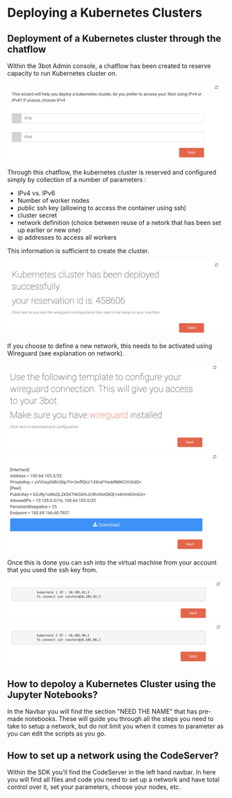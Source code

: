 # Deploying a Kubernetes Clusters
## Deployment of a Kubernetes cluster through the chatflow

Within the 3bot Admin console, a chatflow has been created to reserve capacity to run Kubernetes cluster on. 

![kubernetes_chatflow1](img/Kubernetes_chatflow1.png) 

Through this chatflow, the kubernetes cluster is reserved and configured simply by collection of a number of parameters : 
- IPv4 vs. IPv6
- Number of worker nodes
- public ssh key (allowing to access the container using ssh)
- cluster secret
- network definition (choice between reuse of a netork that has been set up earlier or new one)
- ip addresses to access all workers

This information is sufficient to create the cluster.

![kubernetes_chatflow11](img/kubernetes_chatflow11.png)

If you choose to define a new network, this needs to be activated using Wireguard (see explanation on network).

![kubernetes_chatflow12](img/kubernetes_chatflow12.png)
![kubernetes_chatflow13](img/kubernetes_chatflow13.png)

Once this is done you can ssh into the virtual machine from your account that you used the ssh key from. 

![kubernetes_chatflow14](img/kubernetes_chatflow14.png)
![kubernetes_chatflow15](img/kubernetes_chatflow15.png)

## How to depoloy a Kubernetes Cluster using the Jupyter Notebooks?
In the Navbar you will find the section "NEED THE NAME" that has pre-made notebooks. These will guide you through all the steps you need to take to setup a network, but do not limit you when it comes to parameter as you can edit the scripts as you go.

## How to set up a network using the CodeServer?
Within the SDK you'll find the CodeServer in the left hand navbar.
In here you will find all files and code you need to set up a network and have total control over it, set your parameters, choose your nodes, etc.